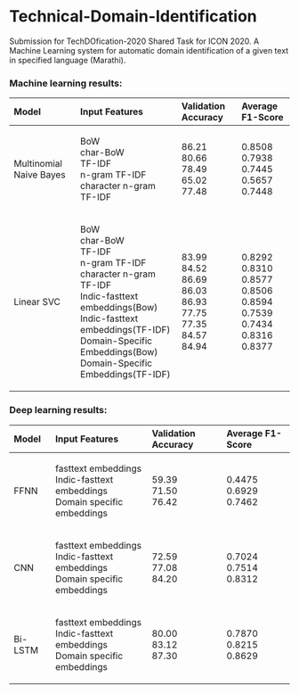 # Technical-Domain-Identification
Submission for TechDOfication-2020 Shared Task for ICON 2020. A Machine Learning system for automatic domain identification of a given text in specified language (Marathi).

### Machine learning results:

|Model|Input Features|Validation Accuracy|Average F1-Score|
|:-------|:--------|:-------|:--------|
|Multinomial Naive Bayes|<p>BoW<br>char-BoW<br>TF-IDF<br>n-gram TF-IDF<br>character n-gram TF-IDF</p>|<p>86.21<br>80.66<br>78.49<br>65.02<br>77.48</p>|<p>0.8508<br>0.7938<br>0.7445<br>0.5657<br>0.7448</p>|
|Linear SVC|<p>BoW<br>char-BoW<br>TF-IDF<br>n-gram TF-IDF<br>character n-gram TF-IDF<br>Indic-fasttext embeddings(Bow)<br>Indic-fasttext embeddings(TF-IDF)<br>Domain-Specific Embeddings(Bow)<br>Domain-Specific Embeddings(TF-IDF)</p>|<p>83.99<br>84.52<br>86.69<br>86.03<br>86.93<br>77.75<br>77.35<br>84.57<br>84.94</p>|<p>0.8292<br>0.8310<br>0.8577<br>0.8506<br>0.8594<br>0.7539<br>0.7434<br>0.8316<br>0.8377</p>|



### Deep learning results:

|Model|Input Features|Validation Accuracy|Average F1-Score|
|:-------|:--------|:-------|:--------|
|FFNN|<p>fasttext embeddings<br>Indic-fasttext embeddings<br>Domain specific embeddings</p>|<p>59.39<br>71.50<br>76.42</p>|<p>0.4475<br>0.6929<br>0.7462</p>|
|CNN|<p>fasttext embeddings<br>Indic-fasttext embeddings<br>Domain specific embeddings</p>|<p>72.59<br>77.08<br>84.20</p>|<p>0.7024<br>0.7514<br>0.8312</p>|
|Bi-LSTM|<p>fasttext embeddings<br>Indic-fasttext embeddings<br>Domain specific embeddings</p>|<p>80.00<br>83.12<br>87.30</p>|<p>0.7870<br>0.8215<br>0.8629</p>|
